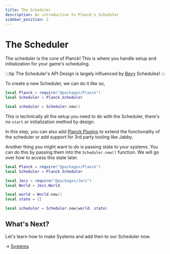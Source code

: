 ```yaml
---
title: The Scheduler
description: An introduction to Planck's Scheduler
sidebar_position: 2
---
```


# The Scheduler

The scheduler is the core of Planck! This is where you handle setup and initialization for
your game's scheduling.

:::tip
The Scheduler's API Design is largely influenced by [Bevy](https://bevyengine.org/) Schedules!
:::

To create a new Scheduler, we can do it like so,

```lua
local Planck = require("@packages/Planck")
local Scheduler = Planck.Scheduler

local scheduler = Scheduler.new()
```

This is technically all the setup you need to do with the Scheduler, there's no `start` or initialization method
by design.

In this step, you can also add [Planck Plugins](../plugins/plugins.md) to extend the functionality of the scheduler or add support for 3rd party tooling like Jabby.

Another thing you might want to do is passing state to your systems. You can do this by passing them into the `Scheduler.new()` function.
We will go over how to access this state later.

```lua {4-8,10}
local Planck = require("@packages/Planck")
local Scheduler = Planck.Scheduler

local Jecs = require("@packages/Jecs")
local World = Jecs.World

local world = World.new()
local state = {}

local scheduler = Scheduler.new(world, state)
```

## What's Next?

Let's learn how to make Systems and add then to our Scheduler now.
 
→ [Systems](./systems.md) 